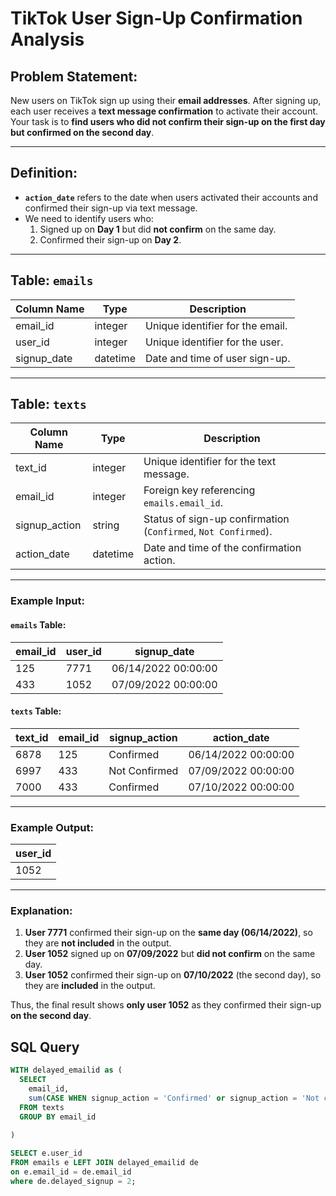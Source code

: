 # TikTok User Sign-Up Confirmation Analysis

## Problem Statement:
New users on TikTok sign up using their **email addresses**. After signing up, each user receives a **text message confirmation** to activate their account. Your task is to **find users who did not confirm their sign-up on the first day but confirmed on the second day**.

---

## Definition:

- **`action_date`** refers to the date when users activated their accounts and confirmed their sign-up via text message.
- We need to identify users who:
  1. Signed up on **Day 1** but did **not confirm** on the same day.
  2. Confirmed their sign-up on **Day 2**.

---

## Table: `emails`

| Column Name | Type      | Description                          |
|------------|----------|--------------------------------------|
| email_id   | integer  | Unique identifier for the email.    |
| user_id    | integer  | Unique identifier for the user.     |
| signup_date | datetime | Date and time of user sign-up.     |

---

## Table: `texts`

| Column Name    | Type      | Description                                          |
|---------------|----------|------------------------------------------------------|
| text_id       | integer  | Unique identifier for the text message.             |
| email_id      | integer  | Foreign key referencing `emails.email_id`.           |
| signup_action | string   | Status of sign-up confirmation (`Confirmed`, `Not Confirmed`). |
| action_date   | datetime | Date and time of the confirmation action.           |

---

### Example Input:

#### `emails` Table:

| email_id | user_id | signup_date           |
|----------|--------|----------------------|
| 125      | 7771   | 06/14/2022 00:00:00  |
| 433      | 1052   | 07/09/2022 00:00:00  |

#### `texts` Table:

| text_id | email_id | signup_action  | action_date          |
|---------|---------|---------------|----------------------|
| 6878    | 125     | Confirmed      | 06/14/2022 00:00:00 |
| 6997    | 433     | Not Confirmed  | 07/09/2022 00:00:00 |
| 7000    | 433     | Confirmed      | 07/10/2022 00:00:00 |

---

### Example Output:

| user_id |
|---------|
| 1052    |

---

### Explanation:

1. **User 7771** confirmed their sign-up on the **same day (06/14/2022)**, so they are **not included** in the output.
2. **User 1052** signed up on **07/09/2022** but **did not confirm** on the same day.
3. **User 1052** confirmed their sign-up on **07/10/2022** (the second day), so they are **included** in the output.

Thus, the final result shows **only user 1052** as they confirmed their sign-up **on the second day**.

## SQL Query
``` sql
WITH delayed_emailid as (
  SELECT 
    email_id,
    sum(CASE WHEN signup_action = 'Confirmed' or signup_action = 'Not confirmed' THEN 1 ELSE 0 END) delayed_signup
  FROM texts
  GROUP BY email_id
  
)

SELECT e.user_id
FROM emails e LEFT JOIN delayed_emailid de
on e.email_id = de.email_id
where de.delayed_signup = 2;
